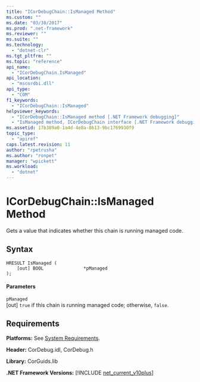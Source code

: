 ```yaml
---
title: "ICorDebugChain::IsManaged Method"
ms.custom: ""
ms.date: "03/30/2017"
ms.prod: ".net-framework"
ms.reviewer: ""
ms.suite: ""
ms.technology: 
  - "dotnet-clr"
ms.tgt_pltfrm: ""
ms.topic: "reference"
api_name: 
  - "ICorDebugChain.IsManaged"
api_location: 
  - "mscordbi.dll"
api_type: 
  - "COM"
f1_keywords: 
  - "ICorDebugChain::IsManaged"
helpviewer_keywords: 
  - "ICorDebugChain::IsManaged method [.NET Framework debugging]"
  - "IsManaged method, ICorDebugChain interface [.NET Framework debugging]"
ms.assetid: 17b389a0-1a4d-4e8a-8613-9bc1769930f9
topic_type: 
  - "apiref"
caps.latest.revision: 11
author: "rpetrusha"
ms.author: "ronpet"
manager: "wpickett"
ms.workload: 
  - "dotnet"
---
```

# ICorDebugChain::IsManaged Method
Gets a value that indicates whether this chain is running managed code.  
  
## Syntax  
  
```  
HRESULT IsManaged (  
    [out] BOOL               *pManaged  
);  
```  
  
#### Parameters  
 `pManaged`  
 [out] `true` if this chain is running managed code; otherwise, `false`.  
  
## Requirements  
 **Platforms:** See [System Requirements](../../../../docs/framework/get-started/system-requirements.md).  
  
 **Header:** CorDebug.idl, CorDebug.h  
  
 **Library:** CorGuids.lib  
  
 **.NET Framework Versions:** [!INCLUDE [net_current_v10plus](../../../../includes/net-current-v10plus-md.md)]

